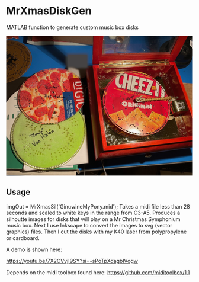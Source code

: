 # MrXmasDiskGen
MATLAB function to generate custom music box disks

![Overview image](https://github.com/thecowgoesmoo/MrXmasDiskGen/blob/main/MusicBoxDisks.jpg)

## Usage
imgOut = MrXmasSil('GinuwineMyPony.mid');
Takes a midi file less than 28 seconds and scaled to white keys in the range from C3-A5.  Produces a silhoutte images for disks that will play on a Mr Christmas Symphonium music box. Next I use Inkscape to convert the images to svg (vector graphics) files.  Then I cut the disks with my K40 laser from polypropylene or cardboard.

A demo is shown here:

https://youtu.be/7X2OVvjI9SY?si=-sPoTpXdagblVogw

Depends on the midi toolbox found here:
https://github.com/miditoolbox/1.1
